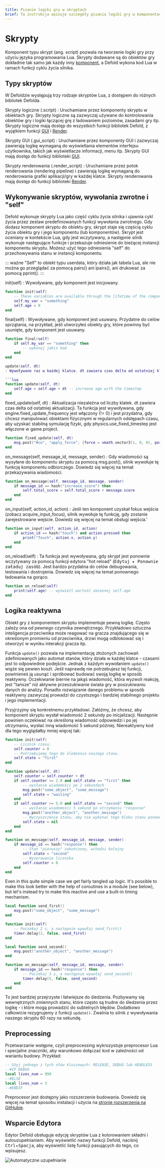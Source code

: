 ```yaml
---
title: Pisanie logiki gry w skryptach
brief: Ta instrukcja opisuje szczegóły pisania logiki gry w komponentach typu skrypt.
---
```


# Skrypty

Komponent typu skrypt (ang. script) pozwala na tworzenie logiki gry przy użyciu języka programowania Lua. Skrypty dodawane są do obiektów gry dokładnie tak samo jak każdy inny [komponent](/manuals/components), a Defold wykona kod Lua w ramach funkcji cyklu życia silnika.

## Typy skryptów

W Defoldzie występują trzy rodzaje skryptów Lua, z dostępem do różnych bibliotek Defolda.

Skrypty logiczne (.script)
: Uruchamiane przez komponenty skryptu w obiektach gry. Skrypty logiczne są zazwyczaj używane do kontrolowania obiektów gry i logiki łączącej grę z ładowaniem poziomów, zasadami gry itp. Skrypty logiczne mają dostęp do wszystkich funkcji bibliotek Defold, z wyjątkiem funkcji [GUI](/ref/gui) i [Render](/ref/render).

Skrypty GUI (.gui_script)
: Uruchamiane przez komponenty GUI i zazwyczaj zawierają logikę wymaganą do wyświetlania elementów interfejsu użytkownika, takich jak wyświetlacze informacji, menu itp. Skrypty GUI mają dostęp do funkcji biblioteki [GUI](/ref/gui).

Skrypty renderowania (.render_script)
: Uruchamiane przez potok renderowania (rendering pipeline) i zawierają logikę wymaganą do renderowania grafiki aplikacji/gry w każdej klatce. Skrypty renderowania mają dostęp do funkcji biblioteki [Render](/ref/render).

## Wykonywanie skryptów, wywołania zwrotne i "self"

Defold wykonuje skrypty Lua jako część cyklu życia silnika i ujawnia cykl życia przez zestaw predefiniowanych funkcji wywołania zwrotnego. Gdy dodasz komponent skryptu do obiektu gry, skrypt staje się częścią cyklu życia obiektu gry i jego komponentu (lub komponentów). Skrypt jest oceniany w kontekście Lua, gdy jest wczytywany, a następnie silnik wykonuje następujące funkcje i przekazuje odniesienie do bieżącej instancji komponentu skryptu. Możesz użyć tego odniesienia "self" do przechowywania stanu w instancji komponentu.

::: ważne
"Self" to obiekt typu userdata, który działa jak tabela Lua, ale nie można go przeglądać za pomocą pairs() ani ipairs(), ani drukować za pomocą pprint().
:::

init(self)
: Wywoływane, gdy komponent jest inicjowany.

  ```lua
  function init(self)
      -- These variables are available through the lifetime of the component instance
      self.my_var = "something"
      self.age = 0
  end
  ```

final(self)
: Wywoływane, gdy komponent jest usuwany. Przydatne do celów sprzątania, na przykład, jeśli utworzyłeś obiekty gry, które powinny być usunięte, gdy komponent jest usuwany.

  ```lua
  function final(self)
      if self.my_var == "something" then
          -- wykonaj jakiś kod
      end
  end

update(self, dt)
: Wywoływane raz w każdej klatce. dt zawiera czas delta od ostatniej klatki.

  ```lua
  function update(self, dt)
      self.age = self.age + dt -- increase age with the timestep
  end
  ```

fixed_update(self, dt)
: Aktualizacja niezależna od liczby klatek. dt zawiera czas delta od ostatniej aktualizacji. Ta funkcja jest wywoływana, gdy engine.fixed_update_frequency jest włączony (!= 0) i jest przydatna, gdy chcesz manipulować obiektami fizycznymi w regularnych odstępach czasu, aby uzyskać stabilną symulację fizyki, gdy physics.use_fixed_timestep jest włączone w game.project.

  ```lua
  function fixed_update(self, dt)
      msg.post("#co", "apply_force", {force = vmath.vector3(1, 0, 0), position = go.get_world_position()})
  end
  ```

on_message(self, message_id, message, sender)
: Gdy wiadomości są wysyłane do komponentu skryptu za pomocą msg.post(), silnik wywołuje tę funkcję komponentu odbiorczego. Dowiedz się więcej na temat przekazywania wiadomości.

  ```lua
  function on_message(self, message_id, message, sender)
      if message_id == hash("increase_score") then
          self.total_score = self.total_score + message.score
      end
  end
```

on_input(self, action_id, action)
: Jeśli ten komponent uzyskał fokus wejścia (zobacz acquire_input_focus), silnik wywołuje tę funkcję, gdy zostanie zarejestrowane wejście. Dowiedz się więcej na temat obsługi wejścia.'

  ```lua
  function on_input(self, action_id, action)
      if action_id == hash("touch") and action.pressed then
          print("Touch", action.x, action.y)
      end
  end
  ```

on_reload(self)
: Ta funkcja jest wywoływana, gdy skrypt jest ponownie wczytywany za pomocą funkcji edytora "hot reload" (<kbd>Edytuj ▸ Ponownie załaduj zasób</kbd>). Jest bardzo przydatna do celów debugowania, testowania i dostrojenia. Dowiedz się więcej na temat ponownego ładowania na gorąco.

  ```lua
  function on_reload(self)
      print(self.age) -- wyświetl wartość zmiennej self.age
  end
  ```

## Logika reaktywna

Obiekt gry z komponentem skryptu implementuje pewną logikę. Często zależy ona od pewnego czynnika zewnętrznego. Przykładowo sztuczna inteligencja przeciwnika może reagować na gracza znajdującego się w określonym promieniu od przeciwnika, drzwi mogą odblokować się i otworzyć w wyniku interakcji gracza itp.

Funkcja `update()` pozwala na implementację złożonych zachowań zdefiniowanych jako automat stanów, który działa w każdej klatce - czasami jest to odpowiednie podejście. Jednak z każdym wywołaniem `update()` wiąże się pewien koszt. Jeśli naprawdę nie potrzebujesz tej funkcji, powinieneś ją usunąć i spróbować budować swoją logikę w sposób reaktywny. Oczekiwanie biernie na jakąś wiadomość, która wyzwoli reakcję, jest "tańsze" niż aktywne przeszukiwanie świata gry w poszukiwaniu danych do analizy. Ponadto rozwiązanie danego problemu w sposób reaktywny zazwyczaj prowadzi do czystszego i bardziej stabilnego projektu i jego implementacji.

Przyjrzyjmy się konkretnemu przykładowi. Załóżmy, że chcesz, aby komponent skryptu wysłał wiadomość 2 sekundy po inicjalizacji. Następnie powinien oczekiwać na określoną wiadomość odpowiedzi i po jej otrzymaniu, wysłać inną wiadomość 5 sekund później. Niereaktywny kod dla tego wyglądałby mniej więcej tak:

```lua
function init(self)
    -- Licznik czasu.
    self.counter = 0
    -- Potrzebujemy tego do śledzenia naszego stanu.
    self.state = "first"
end

function update(self, dt)
    self.counter = self.counter + dt
    if self.counter >= 2.0 and self.state == "first" then
        -- wysłanie wiadomości po 2 sekundach
        msg.post("some_object", "some_message")
        self.state = "waiting"
    end
    if self.counter >= 5.0 and self.state == "second" then
        -- wysłanie wiadomości 5 sekund po otrzymaniu "response"
        msg.post("another_object", "another_message")
        -- Wyczyszczenie stanu, aby nie wykonać tego bloku stanu ponownie.
        self.state = nil
    end
end

function on_message(self, message_id, message, sender)
    if message_id == hash("response") then
        -- Stan "pierwszy" zakończony, wchodzi kolejny
        self.state = "second"
        -- Wyzerowanie licznika
        self.counter = 0
    end
end
```

Even in this quite simple case we get fairly tangled up logic. It's possible to make this look better with the help of coroutines in a module (see below), but let's instead try to make this reactive and use a built-in timing mechanism.

```lua
local function send_first()
	msg.post("some_object", "some_message")
end

function init(self)
	-- Poczekaj 2 s, a następnie wywołaj send_first()
	timer.delay(2, false, send_first)
end

local function send_second()
	msg.post("another_object", "another_message")
end

function on_message(self, message_id, message, sender)
	if message_id == hash("response") then
		-- Poczekaj 5 s, a następnie wywołaj send_second()
		timer.delay(5, false, send_second)
	end
end
```

To jest bardziej przejrzyste i łatwiejsze do śledzenia. Pozbywamy się wewnętrznych zmiennych stanu, które często są trudne do śledzenia przez logikę - i które mogą prowadzić do subtelnych błędów. Dodatkowo całkowicie rezygnujemy z funkcji `update()`. Zwalnia to silnik z wywoływania naszego skryptu 60 razy na sekundę.

## Preprocessing
Przetwarzanie wstępne, czyli preprocessing wykrozystuje preprocesor Lua i specjalne znaczniki, aby warunkowo dołączać kod w zależności od wariantu budowy. Przykład:

```lua
-- Użyj jednego z tych słów kluczowych: RELEASE, DEBUG lub HEADLESS
--#IF DEBUG
local lives_num = 999
--#ELSE 
local lives_num = 3
--#ENDIF
```

Preprocesor jest dostępny jako rozszerzenie budowania. Dowiedz się więcej na temat sposobu instalacji i użycia na [stronie rozszerzenia na GitHubie](https://github.com/defold/extension-lua-preprocessor).

## Wsparcie Edytora

Edytor Defold obsługuje edycję skryptów Lua z kolorowaniem składni i autouzupełnianiem. Aby wyświetlić nazwy funkcji Defold, naciśnij <kbd>Ctrl</kbd>+<kbd>Spacja</kbd>, aby wyświetlić listę funkcji pasujących do tego, co wpisujesz.

![Automatyczne uzupełnianie](images/script/completion.png)
